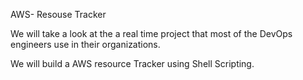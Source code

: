 AWS- Resouse Tracker

We will take a look at the a real time project that most of the DevOps engineers use in their organizations.

We will build a AWS resource Tracker using Shell Scripting.
